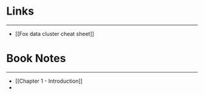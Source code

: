 
# Links
---
* [[Fox data cluster cheat sheet]]


# Book Notes
---

* [[Chapter 1 - Introduction]]
* 

